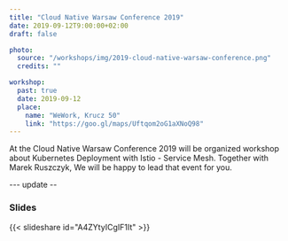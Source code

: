 ```yaml
---
title: "Cloud Native Warsaw Conference 2019"
date: 2019-09-12T9:00:00+02:00
draft: false

photo:
  source: "/workshops/img/2019-cloud-native-warsaw-conference.png"
  credits: ""

workshop:
  past: true
  date: 2019-09-12
  place:
    name: "WeWork, Krucz 50"
    link: "https://goo.gl/maps/Uftqom2oG1aXNoQ98"
---
```


At the Cloud Native Warsaw Conference 2019 will be organized workshop about Kubernetes Deployment with Istio - Service Mesh. Together with Marek Ruszczyk, We will be happy to lead that event for you.

<!--more-->

--- update --

### Slides

{{< slideshare id="A4ZYtyICgIF1It" >}}
